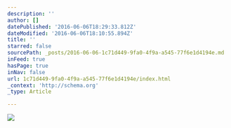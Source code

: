 ```yaml
---
description: ''
author: []
datePublished: '2016-06-06T18:29:33.812Z'
dateModified: '2016-06-06T18:10:55.894Z'
title: ''
starred: false
sourcePath: _posts/2016-06-06-1c71d449-9fa0-4f9a-a545-77f6e1d4194e.md
inFeed: true
hasPage: true
inNav: false
url: 1c71d449-9fa0-4f9a-a545-77f6e1d4194e/index.html
_context: 'http://schema.org'
_type: Article

---
```

![](https://the-grid-user-content.s3-us-west-2.amazonaws.com/fd684ba4-3187-4bfe-945e-e68d7215eee7.gif)